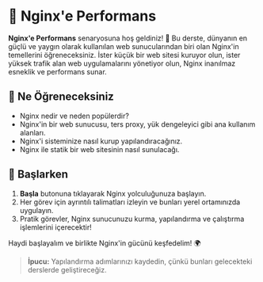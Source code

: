 # 🚀 Nginx'e Performans

**Nginx'e Performans** senaryosuna hoş geldiniz! 🎉 Bu derste, dünyanın en güçlü ve yaygın olarak kullanılan web sunucularından biri olan Nginx'in temellerini öğreneceksiniz. İster küçük bir web sitesi kuruyor olun, ister yüksek trafik alan web uygulamalarını yönetiyor olun, Nginx inanılmaz esneklik ve performans sunar.

## 🌟 Ne Öğreneceksiniz

- Nginx nedir ve neden popülerdir?
- Nginx'in bir web sunucusu, ters proxy, yük dengeleyici gibi ana kullanım alanları.
- Nginx'i sisteminize nasıl kurup yapılandıracağınız.
- Nginx ile statik bir web sitesinin nasıl sunulacağı.

## 🚀 Başlarken

1. **Başla** butonuna tıklayarak Nginx yolculuğunuza başlayın.
2. Her görev için ayrıntılı talimatları izleyin ve bunları yerel ortamınızda uygulayın.
3. Pratik görevler, Nginx sunucunuzu kurma, yapılandırma ve çalıştırma işlemlerini içerecektir!

Haydi başlayalım ve birlikte Nginx'in gücünü keşfedelim! 🌍

> **İpucu:** Yapılandırma adımlarınızı kaydedin, çünkü bunları gelecekteki derslerde geliştireceğiz.

